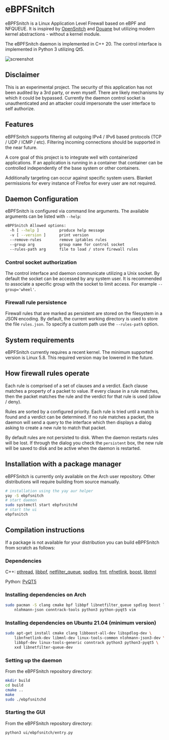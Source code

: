 # eBPFSnitch

eBPFSnitch is a Linux Application Level Firewall based on eBPF and NFQUEUE.
It is inspired by [OpenSnitch](https://github.com/evilsocket/opensnitch) and
[Douane](https://douaneapp.com/) but utilizing modern kernel abstractions -
without a kernel module.

The eBPFSnitch daemon is implemented in C++ 20. The control interface
is implemented in Python 3 utilizing Qt5.

![screenshot](screenshot.png)

## Disclaimer

This is an experimental project. The security of this application has
not been audited by a 3rd party, or even myself. There
are likely mechanisms by which it could be bypassed. Currently the daemon
control socket is unauthenticated and an attacker could impersonate the
user interface to self authorize.

## Features

eBPFSnitch supports filtering all outgoing IPv4 / IPv6 based protocols
(TCP / UDP / ICMP / etc). Filtering incoming connections should
be supported in the near future.

A core goal of this project is to integrate well with containerized
applications. If an application is running in a container that container
can be controlled independently of the base system or other containers.

Additionally targeting can occur against specific system users. Blanket
permissions for every instance of Firefox for every user are not required.

## Daemon Configuration

eBPFSnitch is configured via command line arguments. The available arguments
can be listed with `--help`:

```bash
eBPFSnitch Allowed options:
  -h [ --help ]         produce help message
  -v [ --version ]      print version
  --remove-rules        remove iptables rules
  --group arg           group name for control socket
  --rules-path arg      file to load / store firewall rules
```

### Control socket authorization

The control interface and daemon communicate utilizing a Unix socket. By default
the socket can be accessed by any system user. It is recommended to associate
a specific group with the socket to limit access. For example `--group='wheel'`.

### Firewall rule persistence

Firewall rules that are marked as persistent are stored on the filesystem in a
JSON encoding. By default, the current working directory is used to store the
file `rules.json`. To specify a custom path use the `--rules-path` option.

## System requirements

eBPFSnitch currently requires a recent kernel. The minimum supported version
is Linux 5.8. This required version may be lowered in the future.

## How firewall rules operate

Each rule is comprised of a set of clauses and a verdict. Each clause matches
a property of a packet to value. If every clause in a rule matches, then the
packet matches the rule and the verdict for that rule is used (allow / deny).

Rules are sorted by a configured priority. Each rule is tried until a match is
found and a verdict can be determined. If no rule matches a packet, the daemon
will send a query to the interface which then displays a dialog asking to create
a new rule to match that packet.

By default rules are not persisted to disk.  When the daemon restarts rules
will be lost. If through the dialog you check the `persistent` box, the new rule
will be saved to disk and be active when the daemon is restarted.

## Installation with a package manager

eBPFSnitch is currently only available on the Arch user repository. Other
distributions will require building from source manually.

```bash
# installation using the yay aur helper
yay -S ebpfsnitch
# start daemon
sudo systemctl start ebpfsnitchd
# start the ui
ebpfsnitch
```

## Compilation instructions

If a package is not available for your distribution you can build eBPFSnitch
from scratch as follows:

### Dependencies

C++:
[pthread](https://man7.org/linux/man-pages/man7/pthreads.7.html),
[libbpf](https://github.com/libbpf/libbpf),
[netfilter_queue](http://www.netfilter.org/projects/libnetfilter_queue/),
[spdlog](https://github.com/gabime/spdlog),
[fmt](https://github.com/fmtlib/fmt),
[nfnetlink](https://www.netfilter.org/projects/libnfnetlink/index.html),
[boost](https://www.boost.org/),
[libmnl](https://www.netfilter.org/projects/libmnl/index.html)

Python: [PyQT5](https://pypi.org/project/PyQt5/)

### Installing dependencies on Arch

```bash
sudo pacman -S clang cmake bpf libbpf libnetfilter_queue spdlog boost libmnl \
    nlohmann-json conntrack-tools python3 python-pyqt5 vim
```

### Installing dependencies on Ubuntu 21.04 (minimum version)

```bash
sudo apt-get install cmake clang libboost-all-dev libspdlog-dev \
    libnfnetlink-dev libmnl-dev linux-tools-common nlohmann-json3-dev \
    libbpf-dev linux-tools-generic conntrack python3 python3-pyqt5 \
    xxd libnetfilter-queue-dev
```

### Setting up the daemon

From the eBPFSnitch repository directory:

```bash
mkdir build
cd build
cmake ..
make
sudo ./ebpfsnitchd
```

### Starting the GUI

From the eBPFSnitch repository directory:

```bash
python3 ui/ebpfsnitch/entry.py
```
